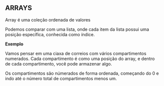 ## ARRAYS

Array é uma coleção ordenada de valores

Podemos comparar com uma lista, onde cada item da lista possui uma posição específica, conhecida como índice.

**Exemplo**

Vamos pensar em uma ciaxa de correios com vários compartimentos numerados. Cada compartimento é como uma posição do array, e dentro de cada compartimento, você pode armazenar algo.

Os compartimentos são númerados de forma ordenada, começando do 0 e indo até o número total de compartimentos menos um.